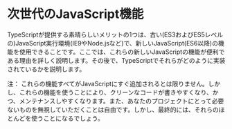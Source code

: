 # 次世代のJavaScript機能

TypeScriptが提供する素晴らしいメリットの1つは、古い\(ES3およびES5レベルの\)JavaScript実行環境\(IE9やNode.jsなど\)で、新しいJavaScript\(ES6以降\)の機能を使用できることです。ここでは、これらの新しいJavaScriptの機能が便利である理由を詳しく説明します。その後で、TypeScriptでそれらがどのように実装されているかを説明します。

注： これらの機能すべてがJavaScriptにすぐ追加されるとは限りません。しかし、これらの機能を使うことにより、クリーンなコードが書きやすくなり、かつ、メンテナンスしやすくなります。また、あなたのプロジェクトにとって必要ないものを無視していただくことは自由です。しかし、最終的には、それらのほとんどを使うことになるでしょう。

